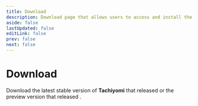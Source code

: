 ```yaml
---
title: Download
description: Download page that allows users to access and install the latest version of the app.
aside: false
lastUpdated: false
editLink: false
prev: false
next: false
---
```


<script setup>
import DownloadButtons from "@theme/components/DownloadButtons.vue";
import ReleaseDate from "@theme/components/ReleaseDate.vue";
import WhatsNew from "@theme/components/WhatsNew.vue";
</script>

# Download

Download the latest stable version of **Tachiyomi** that released **<ReleaseDate type="stable" />** or the preview version that released **<ReleaseDate type="preview" />**.

<DownloadButtons />

<WhatsNew type="stable" />
